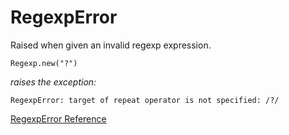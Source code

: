 # RegexpError

Raised when given an invalid regexp expression.

    Regexp.new("?")

*raises the exception:*

    RegexpError: target of repeat operator is not specified: /?/

[RegexpError Reference](https://ruby-doc.org/core-2.5.0/RegexpError.html)
